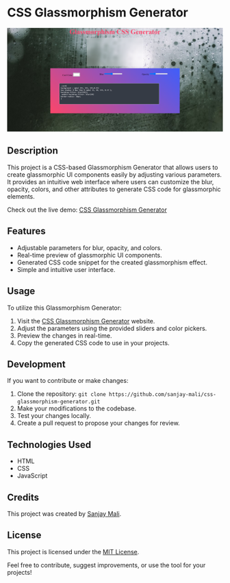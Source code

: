 # CSS Glassmorphism Generator

![CSS Glassmorphism Generator](https://github.com/sanjay-mali/css-glassmorphism-generator/blob/main/demo.png)

## Description

This project is a CSS-based Glassmorphism Generator that allows users to create glassmorphic UI components easily by adjusting various parameters. It provides an intuitive web interface where users can customize the blur, opacity, colors, and other attributes to generate CSS code for glassmorphic elements.

Check out the live demo: [CSS Glassmorphism Generator](https://glassmorphism-generator-chi.vercel.app/)

## Features

- Adjustable parameters for blur, opacity, and colors.
- Real-time preview of glassmorphic UI components.
- Generated CSS code snippet for the created glassmorphism effect.
- Simple and intuitive user interface.

## Usage

To utilize this Glassmorphism Generator:

1. Visit the [CSS Glassmorphism Generator](https://glassmorphism-generator-chi.vercel.app/) website.
2. Adjust the parameters using the provided sliders and color pickers.
3. Preview the changes in real-time.
4. Copy the generated CSS code to use in your projects.

## Development

If you want to contribute or make changes:

1. Clone the repository: `git clone https://github.com/sanjay-mali/css-glassmorphism-generator.git`
2. Make your modifications to the codebase.
3. Test your changes locally.
4. Create a pull request to propose your changes for review.

## Technologies Used

- HTML
- CSS
- JavaScript

## Credits

This project was created by [Sanjay Mali](https://github.com/sanjay-mali).

## License

This project is licensed under the [MIT License](LICENSE).

Feel free to contribute, suggest improvements, or use the tool for your projects!
